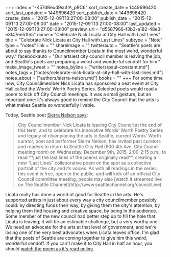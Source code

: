 +++
index = "-K57dBeud9sufIA_pRC6"
sort_create_date = 1449696420
sort_last_updated = 1449696420
sort_publish_date = 1449696420
create_date = "2015-12-09T13:27:00-08:00"
publish_date = "2015-12-09T13:27:00-08:00"
date = "2015-12-09T13:27:00-08:00"
last_updated = "2015-12-09T13:27:00-08:00"
preview_url = "d5587966-f3b3-a182-48e3-e3f47ee51fe5"
name = "Celebrate Nick Licata at City Hall with Last Lines"
title = "Celebrate Nick Licata at City Hall with Last Lines"
subtype = "Note"
type = "notes"
link = ""
shareimage = ""
twitterauto = "Seattle's poets are about to say thanks to Councilmember Licata in the most weird, wonderful way."
facebookauto = "Our artsiest city council member is leaving the job, and Seattle's poets are preparing a weird and wonderful sendoff for him."
make_image_tweet = ""
notes_byline = ["writers/paul-constant.md"]
notes_tags = ["notes/celebrate-nick-licata-at-city-hall-with-last-lines.md"]
notes_about = ["authors/sierra-nelson.md"]
books = ""
+++
For some time now, City Councilmember Nick Licata has sponsored a neat event at City Hall called the Words' Worth Poetry Series. Selected poets would read a poem to kick off City Council meetings. It was a small gesture, but an important one: it's always good to remind the City Council that the arts is what makes Seattle so wonderfully livable. 

Today, Seattle poet [Sierra Nelson says](http://songsforsquid.tumblr.com/post/133621232872/last-lines-a-collaborative-poem-celebrating-city):

<blockquote>City Councilmember Nick Licata is leaving City Council at the end of this term, and to celebrate his innovative Words’ Worth Poetry Series and legacy of championing the arts in Seattle, current Words’ Worth curator, poet and performer Sierra Nelson, has invited past curators and readers to return to Seattle City Hall (600 4th Ave, City Council meeting room) on Wednesday, December 9th, 2015, 2:00-2:15 p.m., to read **just the last lines of the poems originally read**, creating a new “Last Lines” collaborative poem on the spot as a collective portrait of the city and its voices. As with all readings in the series, this event is free, open to the public, and will kick off an official City Council committee meeting; people may also [watch it streamed live on The Seattle Channel](http://www.seattlechannel.org/councilLive).</blockquote>

Licata really has done a world of good for Seattle in the arts. He's supported artists in just about every way a city councilmember possibly could: by directing funds their way, by giving them the city's attention, by helping them find housing and creative space, by being in the audience. Some member of the new council had better step up to fill the hole that Licata is leaving; it will be an estimable challenge, but a very worthy one. We need an advocate for the arts at that level of government, and we're losing one of the very best advocates when Licata leaves office. I'm glad that the poets of Seattle are coming together to give him this weird, wonderful sendoff. If you can't make it to City Hall in half an hour, you should [watch the poem as it's read online](http://www.seattlechannel.org/councilLive).